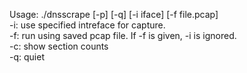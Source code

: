 Usage: ./dnsscrape [-p] [-q] [-i iface] [-f file.pcap]  
-i: use specified intreface for capture.  
-f: run using saved pcap file.  If -f is given, -i is ignored.  
-c: show section counts  
-q: quiet  
